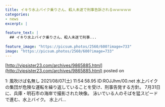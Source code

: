 ```yaml
---
title: イキり水上バイク乗りさん、殺人未遂で刑事告訴されるｗｗｗｗｗ
categories:
- news
excerpt: |
  
feature_text: |
  ## イキり水上バイク乗りさん、殺人未遂で刑事...
  
feature_image: "https://picsum.photos/2560/600?image=733"
image: "https://picsum.photos/2560/600?image=733"
---
```


[http://vipsister23.com/archives/9865885.html](http://vipsister23.com/archives/9865885.html)
posted on 

<!--more-->

1: 風吹けば名無し 2021/08/07(土) 11:54:58.95 ID:ROJJhm/00.net 水上バイクの集団が危険な運転を繰り返していることを受け、刑事告発する方針。 7月31日に、兵庫・明石市の海岸で撮影された映像。 泳いでいる人のそばを猛スピードで進む、水上バイク。 水上バ...
